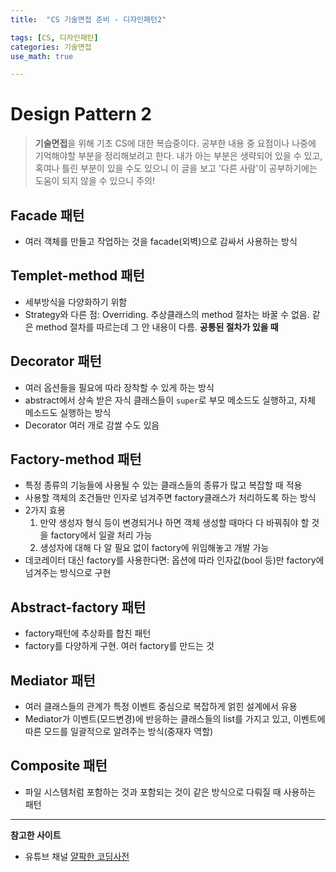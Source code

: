 ```yaml
---
title:	"CS 기술면접 준비 - 디자인패턴2"

tags: [CS, 디자인패턴]
categories: 기술면접
use_math: true

---
```

# Design Pattern 2

> **기술면접**을 위해 기초 CS에 대한 복습중이다.
공부한 내용 중 요점이나 나중에 기억해야할 부분을 정리해보려고 한다.
내가 아는 부분은 생략되어 있을 수 있고, 혹여나 틀린 부분이 있을 수도 있으니 이 글을 보고 '다른 사람'이 공부하기에는 도움이 되지 않을 수 있으니 주의!


## Facade 패턴
- 여러 객체를 만들고 작업하는 것을 facade(외벽)으로 감싸서 사용하는 방식

## Templet-method 패턴
- 세부방식을 다양화하기 위함
- Strategy와 다른 점: Overriding. 추상클래스의 method 절차는 바꿀 수 없음.
    같은 method 절차를 따르는데 그 안 내용이 다름.
    **공통된 절차가 있을 때**

## Decorator 패턴
- 여러 옵션들을 필요에 따라 장착할 수 있게 하는 방식
- abstract에서 상속 받은 자식 클래스들이 ``super``로 부모 메소드도 실행하고, 자체 메소드도 실행하는 방식
- Decorator 여러 개로 감쌀 수도 있음

## Factory-method 패턴
- 특정 종류의 기능들에 사용될 수 있는 클래스들의 종류가 많고 복잡할 때 적용
- 사용할 객체의 조건들만 인자로 넘겨주면 factory클래스가 처리하도록 하는 방식
- 2가지 효용
    1. 만약 생성자 형식 등이 변경되거나 하면 객체 생성할 때마다 다 바꿔줘야 할 것을 factory에서 일괄 처리 가능
    2. 생성자에 대해 다 알 필요 없이 factory에 위임해놓고 개발 가능
- 데코레이터 대신 factory를 사용한다면: 옵션에 따라 인자값(bool 등)만 factory에 넘겨주는 방식으로 구현

## Abstract-factory 패턴
- factory패턴에 추상화를 합친 패턴
- factory를 다양하게 구현. 여러 factory를 만드는 것

## Mediator 패턴
- 여러 클래스들의 관계가 특정 이벤트 중심으로 복잡하게 얽힌 설계에서 유용
- Mediator가 이벤트(모드변경)에 반응하는 클래스들의 list를 가지고 있고, 이벤트에 따른 모드를 일괄적으로 알려주는 방식(중재자 역할)

## Composite 패턴
- 파일 시스템처럼 포함하는 것과 포함되는 것이 같은 방식으로 다뤄질 때 사용하는 패턴

---

**참고한 사이트**
- 유튜브 채널 [얄팍한 코딩사전](https://www.youtube.com/channel/UC2nkWbaJt1KQDi2r2XclzTQ)
    